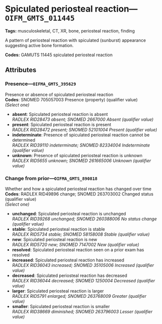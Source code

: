 # Spiculated periosteal reaction—`OIFM_GMTS_011445`

**Tags:** musculoskeletal, CT, XR, bone, periosteal reaction, finding

A pattern of periosteal reaction with spiculated (sunburst) appearance suggesting active bone formation.

**Codes:** GAMUTS 11445 spiculated periosteal reaction

## Attributes

### Presence—`OIFMA_GMTS_395629`

Presence or absence of spiculated periosteal reaction  
**Codes**: SNOMED 705057003 Presence (property) (qualifier value)  
*(Select one)*

- **absent**: Spiculated periosteal reaction is absent  
_RADLEX RID28473 absent; SNOMED 2667000 Absent (qualifier value)_
- **present**: Spiculated periosteal reaction is present  
_RADLEX RID28472 present; SNOMED 52101004 Present (qualifier value)_
- **indeterminate**: Presence of spiculated periosteal reaction cannot be determined  
_RADLEX RID39110 indeterminate; SNOMED 82334004 Indeterminate (qualifier value)_
- **unknown**: Presence of spiculated periosteal reaction is unknown  
_RADLEX RID5655 unknown; SNOMED 261665006 Unknown (qualifier value)_

### Change from prior—`OIFMA_GMTS_890818`

Whether and how a spiculated periosteal reaction has changed over time  
**Codes**: RADLEX RID49896 change; SNOMED 263703002 Changed status (qualifier value)  
*(Select one)*

- **unchanged**: Spiculated periosteal reaction is unchanged  
_RADLEX RID39268 unchanged; SNOMED 260388006 No status change (qualifier value)_
- **stable**: Spiculated periosteal reaction is stable  
_RADLEX RID5734 stable; SNOMED 58158008 Stable (qualifier value)_
- **new**: Spiculated periosteal reaction is new  
_RADLEX RID5720 new; SNOMED 7147002 New (qualifier value)_
- **resolved**: Spiculated periosteal reaction seen on a prior exam has resolved  
- **increased**: Spiculated periosteal reaction has increased  
_RADLEX RID36043 increased; SNOMED 35105006 Increased (qualifier value)_
- **decreased**: Spiculated periosteal reaction has decreased  
_RADLEX RID36044 decreased; SNOMED 1250004 Decreased (qualifier value)_
- **larger**: Spiculated periosteal reaction is larger  
_RADLEX RID5791 enlarged; SNOMED 263768009 Greater (qualifier value)_
- **smaller**: Spiculated periosteal reaction is smaller  
_RADLEX RID38669 diminished; SNOMED 263796003 Lesser (qualifier value)_